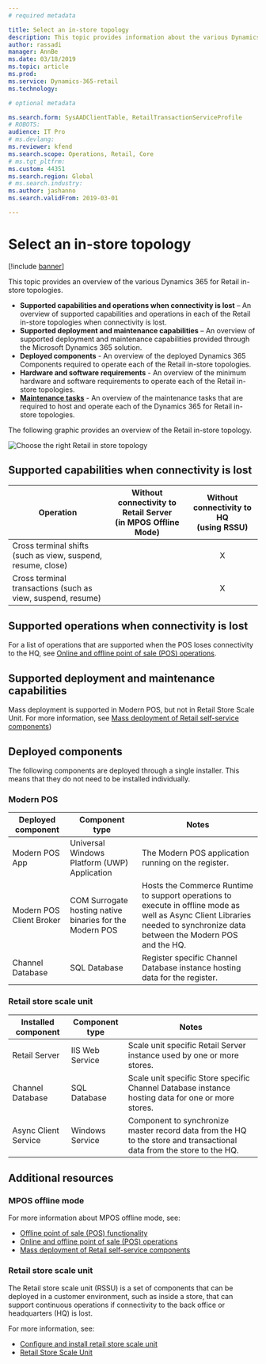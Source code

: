```yaml
---
# required metadata

title: Select an in-store topology
description: This topic provides information about the various Dynamics 365 for Retail in-store topologies.
author: rassadi
manager: AnnBe
ms.date: 03/18/2019
ms.topic: article
ms.prod: 
ms.service: Dynamics-365-retail
ms.technology: 

# optional metadata

ms.search.form: SysAADClientTable, RetailTransactionServiceProfile
# ROBOTS: 
audience: IT Pro
# ms.devlang: 
ms.reviewer: kfend
ms.search.scope: Operations, Retail, Core
# ms.tgt_pltfrm: 
ms.custom: 44351
ms.search.region: Global
# ms.search.industry: 
ms.author: jashanno
ms.search.validFrom: 2019-03-01

---
```


# Select an in-store topology

[!include [banner](../../includes/banner.md)]

This topic provides an overview of the various Dynamics 365 for Retail in-store topologies. 

- **Supported capabilities and operations when connectivity is lost** – An overview of supported capabilities and operations in each of the Retail in-store topologies when connectivity is lost.
- **Supported deployment and maintenance capabilities** – An overview of supported deployment and maintenance capabilities provided through the Microsoft Dynamics 365 solution.
- **Deployed components** - An overview of the deployed Dynamics 365 Components required to operate each of the Retail in-store topologies.
- **Hardware and software requirements** - An overview of the minimum hardware and software requirements to operate each of the Retail in-store topologies.
- **[Maintenance tasks](#Maintenance-tasks)** - An overview of the maintenance tasks that are required to host and operate each of the Dynamics 365 for Retail in-store topologies.


The following graphic provides an overview of the Retail in-store topology.

![Choose the right Retail in store topology](media/CHANNEL/INSTORE/Topology.jpg)

## Supported capabilities when connectivity is lost
| Operation | Without connectivity to Retail Server<br>(in MPOS Offline Mode) | Without connectivity to HQ<br>(using RSSU) |
| --- | :-: | :-: |
| Cross terminal shifts (such as view, suspend, resume, close) | | X | 
| Cross terminal transactions (such as view, suspend, resume)  | | X |

## Supported operations when connectivity is lost
For a list of operations that are supported when the POS loses connectivity to the HQ, see [Online and offline point of sale (POS) operations](https://docs.microsoft.com/en-us/dynamics365/unified-operations/retail/pos-operations).

## Supported deployment and maintenance capabilities
Mass deployment is supported in Modern POS, but not in Retail Store Scale Unit. For more information, see [Mass deployment of Retail self-service components](https://docs.microsoft.com/en-us/dynamics365/unified-operations/retail/dev-itpro/retail-mass-deployment))

## Deployed components
The following components are deployed through a single installer. This means that they do not need to be installed individually.

### Modern POS
| Deployed component | Component type | Notes |
| --- | --- | --- |
| Modern POS App | Universal Windows Platform (UWP) Application | The Modern POS application running on the register. |
| Modern POS Client Broker | COM Surrogate hosting native binaries for the Modern POS | Hosts the Commerce Runtime to support operations to execute in offline mode as well as Async Client Libraries needed to synchronize data between the Modern POS and the HQ. | 
| Channel Database | SQL Database | Register specific Channel Database instance hosting data for the register.

### Retail store scale unit
| Installed component | Component type | Notes |
| --- | --- | --- |
| Retail Server | IIS Web Service | Scale unit specific Retail Server instance used by one or more stores. |
| Channel Database | SQL Database | Scale unit specific Store specific Channel Database instance hosting data for one or more stores. |
| Async Client Service | Windows Service | Component to synchronize master record data from the HQ to the store and transactional data from the store to the HQ. |

## Additional resources
### MPOS offline mode
For more information about MPOS offline mode, see:
- [Offline point of sale (POS) functionality](https://docs.microsoft.com/en-us/dynamics365/unified-operations/retail/pos-offline-functionality)
- [Online and offline point of sale (POS) operations](https://docs.microsoft.com/en-us/dynamics365/unified-operations/retail/pos-operations)
- [Mass deployment of Retail self-service components](https://docs.microsoft.com/en-us/dynamics365/unified-operations/retail/dev-itpro/retail-mass-deployment)

### Retail store scale unit 
The Retail store scale unit (RSSU) is a set of components that can be deployed in a customer environment, such as inside a store, that can support continuous operations if connectivity to the back office or headquarters (HQ) is lost. 

For more information, see:
- [Configure and install retail store scale unit](https://docs.microsoft.com/en-us/dynamics365/unified-operations/retail/dev-itpro/retail-store-scale-unit-configuration-installation)
- [Retail Store Scale Unit](https://docs.microsoft.com/en-us/dynamics365/unified-operations/retail/dev-itpro/retail-store-system-begin)
